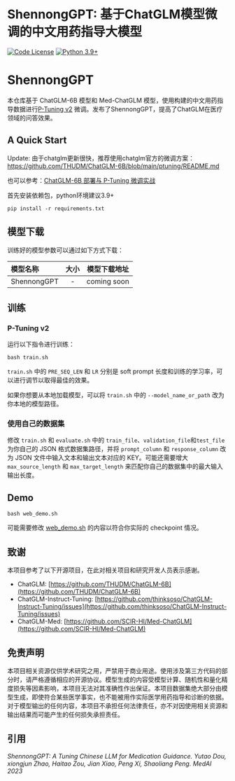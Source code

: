 # ShennongGPT: 基于ChatGLM模型微调的中文用药指导大模型

[![Code License](https://img.shields.io/badge/Code%20License-Apache_2.0-green.svg)](https://github.com/SCIR-HI/Med-ChatGLM/blob/main/LICENSE)
[![Python 3.9+](https://img.shields.io/badge/python-3.9+-blue.svg)](https://www.python.org/downloads/release/python-390/)


# ShennongGPT
本仓库基于 ChatGLM-6B 模型和 Med-ChatGLM 模型，使用构建的中文用药指导数据进行[P-Tuning v2](https://github.com/THUDM/P-tuning-v2) 微调。发布了ShennongGPT，提高了ChatGLM在医疗领域的问答效果。


## A Quick Start
Update: 由于chatglm更新很快，推荐使用chatglm官方的微调方案：https://github.com/THUDM/ChatGLM-6B/blob/main/ptuning/README.md

也可以参考：[ChatGLM-6B 部署与 P-Tuning 微调实战](https://cloud.tencent.com/developer/article/2280193?areaSource=106005.17)

首先安装依赖包，python环境建议3.9+

```
pip install -r requirements.txt
```


## 模型下载
训练好的模型参数可以通过如下方式下载：

| 模型名称              | 大小 |                                                                              模型下载地址                                                                              | 
| :----------------- | :------: |:----------------------------------------------------------------------------------------------------------------------------------------------------------------:| 
| ShennongGPT   |    -       | coming soon  | 

## 训练

### P-Tuning v2

运行以下指令进行训练：
```shell
bash train.sh
```
`train.sh` 中的 `PRE_SEQ_LEN` 和 `LR` 分别是 soft prompt 长度和训练的学习率，可以进行调节以取得最佳的效果。

如果你想要从本地加载模型，可以将 `train.sh` 中的 `--model_name_or_path` 改为你本地的模型路径。

### 使用自己的数据集
修改 `train.sh` 和 `evaluate.sh` 中的 `train_file`、`validation_file`和`test_file`为你自己的 JSON 格式数据集路径，并将 `prompt_column` 和 `response_column` 改为 JSON 文件中输入文本和输出文本对应的 KEY。可能还需要增大 `max_source_length` 和 `max_target_length` 来匹配你自己的数据集中的最大输入输出长度。

## Demo
```shell
bash web_demo.sh
```
可能需要修改 [web_demo.sh](./web_demo.sh) 的内容以符合你实际的 checkpoint 情况。


## 致谢

本项目参考了以下开源项目，在此对相关项目和研究开发人员表示感谢。

- ChatGLM: [https://github.com/THUDM/ChatGLM-6B](https://github.com/THUDM/ChatGLM-6B)
- ChatGLM-Instruct-Tuning: [https://github.com/thinksoso/ChatGLM-Instruct-Tuning/issues](https://github.com/thinksoso/ChatGLM-Instruct-Tuning/issues)
- ChatGLM-Med: [https://github.com/SCIR-HI/Med-ChatGLM](https://github.com/SCIR-HI/Med-ChatGLM)


## 免责声明
本项目相关资源仅供学术研究之用，严禁用于商业用途。使用涉及第三方代码的部分时，请严格遵循相应的开源协议。模型生成的内容受模型计算、随机性和量化精度损失等因素影响，本项目无法对其准确性作出保证。本项目数据集绝大部分由模型生成，即使符合某些医学事实，也不能被用作实际医学用药指导和诊断的依据。对于模型输出的任何内容，本项目不承担任何法律责任，亦不对因使用相关资源和输出结果而可能产生的任何损失承担责任。


## 引用
*ShennongGPT: A Tuning Chinese LLM for Medication Guidance. Yutao Dou, xiongjun Zhao, Haitao Zou, Jian Xiao, Peng Xi, Shaoliang Peng. MedAI 2023*


